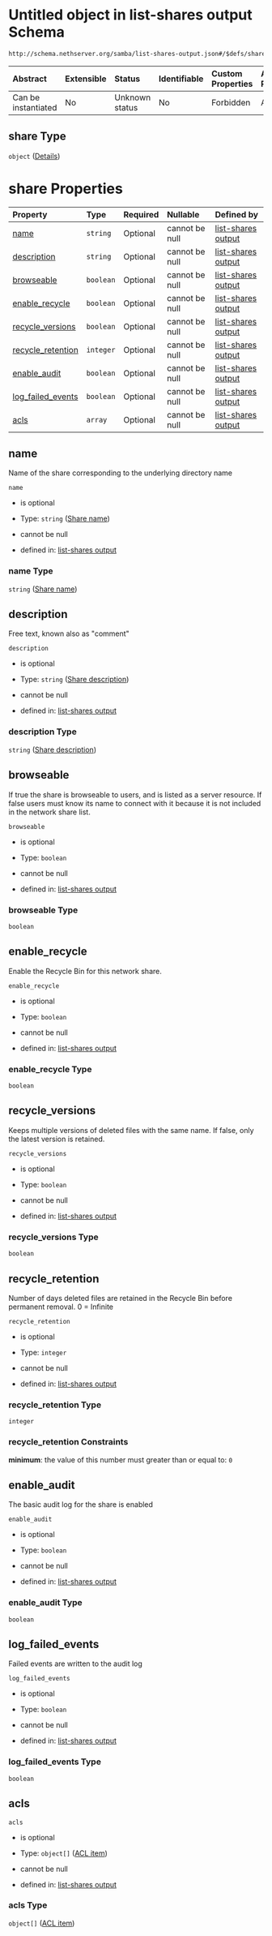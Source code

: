 # Untitled object in list-shares output Schema

```txt
http://schema.nethserver.org/samba/list-shares-output.json#/$defs/share
```



| Abstract            | Extensible | Status         | Identifiable | Custom Properties | Additional Properties | Access Restrictions | Defined In                                                                        |
| :------------------ | :--------- | :------------- | :----------- | :---------------- | :-------------------- | :------------------ | :-------------------------------------------------------------------------------- |
| Can be instantiated | No         | Unknown status | No           | Forbidden         | Allowed               | none                | [list-shares-output.json\*](samba/list-shares-output.json "open original schema") |

## share Type

`object` ([Details](list-shares-output-defs-share.md))

# share Properties

| Property                                  | Type      | Required | Nullable       | Defined by                                                                                                                                                                                 |
| :---------------------------------------- | :-------- | :------- | :------------- | :----------------------------------------------------------------------------------------------------------------------------------------------------------------------------------------- |
| [name](#name)                             | `string`  | Optional | cannot be null | [list-shares output](list-shares-output-defs-share-properties-share-name.md "http://schema.nethserver.org/samba/list-shares-output.json#/$defs/share/properties/name")                     |
| [description](#description)               | `string`  | Optional | cannot be null | [list-shares output](list-shares-output-defs-share-properties-share-description.md "http://schema.nethserver.org/samba/list-shares-output.json#/$defs/share/properties/description")       |
| [browseable](#browseable)                 | `boolean` | Optional | cannot be null | [list-shares output](list-shares-output-defs-share-properties-browseable.md "http://schema.nethserver.org/samba/list-shares-output.json#/$defs/share/properties/browseable")               |
| [enable\_recycle](#enable_recycle)        | `boolean` | Optional | cannot be null | [list-shares output](list-shares-output-defs-share-properties-enable_recycle.md "http://schema.nethserver.org/samba/list-shares-output.json#/$defs/share/properties/enable_recycle")       |
| [recycle\_versions](#recycle_versions)    | `boolean` | Optional | cannot be null | [list-shares output](list-shares-output-defs-share-properties-recycle_versions.md "http://schema.nethserver.org/samba/list-shares-output.json#/$defs/share/properties/recycle_versions")   |
| [recycle\_retention](#recycle_retention)  | `integer` | Optional | cannot be null | [list-shares output](list-shares-output-defs-share-properties-recycle_retention.md "http://schema.nethserver.org/samba/list-shares-output.json#/$defs/share/properties/recycle_retention") |
| [enable\_audit](#enable_audit)            | `boolean` | Optional | cannot be null | [list-shares output](list-shares-output-defs-share-properties-enable_audit.md "http://schema.nethserver.org/samba/list-shares-output.json#/$defs/share/properties/enable_audit")           |
| [log\_failed\_events](#log_failed_events) | `boolean` | Optional | cannot be null | [list-shares output](list-shares-output-defs-share-properties-log_failed_events.md "http://schema.nethserver.org/samba/list-shares-output.json#/$defs/share/properties/log_failed_events") |
| [acls](#acls)                             | `array`   | Optional | cannot be null | [list-shares output](list-shares-output-defs-share-properties-acls.md "http://schema.nethserver.org/samba/list-shares-output.json#/$defs/share/properties/acls")                           |

## name

Name of the share corresponding to the underlying directory name

`name`

* is optional

* Type: `string` ([Share name](list-shares-output-defs-share-properties-share-name.md))

* cannot be null

* defined in: [list-shares output](list-shares-output-defs-share-properties-share-name.md "http://schema.nethserver.org/samba/list-shares-output.json#/$defs/share/properties/name")

### name Type

`string` ([Share name](list-shares-output-defs-share-properties-share-name.md))

## description

Free text, known also as "comment"

`description`

* is optional

* Type: `string` ([Share description](list-shares-output-defs-share-properties-share-description.md))

* cannot be null

* defined in: [list-shares output](list-shares-output-defs-share-properties-share-description.md "http://schema.nethserver.org/samba/list-shares-output.json#/$defs/share/properties/description")

### description Type

`string` ([Share description](list-shares-output-defs-share-properties-share-description.md))

## browseable

If true the share is browseable to users, and is listed as a server resource. If false users must know its name to connect with it because it is not included in the network share list.

`browseable`

* is optional

* Type: `boolean`

* cannot be null

* defined in: [list-shares output](list-shares-output-defs-share-properties-browseable.md "http://schema.nethserver.org/samba/list-shares-output.json#/$defs/share/properties/browseable")

### browseable Type

`boolean`

## enable\_recycle

Enable the Recycle Bin for this network share.

`enable_recycle`

* is optional

* Type: `boolean`

* cannot be null

* defined in: [list-shares output](list-shares-output-defs-share-properties-enable_recycle.md "http://schema.nethserver.org/samba/list-shares-output.json#/$defs/share/properties/enable_recycle")

### enable\_recycle Type

`boolean`

## recycle\_versions

Keeps multiple versions of deleted files with the same name. If false, only the latest version is retained.

`recycle_versions`

* is optional

* Type: `boolean`

* cannot be null

* defined in: [list-shares output](list-shares-output-defs-share-properties-recycle_versions.md "http://schema.nethserver.org/samba/list-shares-output.json#/$defs/share/properties/recycle_versions")

### recycle\_versions Type

`boolean`

## recycle\_retention

Number of days deleted files are retained in the Recycle Bin before permanent removal. 0 = Infinite

`recycle_retention`

* is optional

* Type: `integer`

* cannot be null

* defined in: [list-shares output](list-shares-output-defs-share-properties-recycle_retention.md "http://schema.nethserver.org/samba/list-shares-output.json#/$defs/share/properties/recycle_retention")

### recycle\_retention Type

`integer`

### recycle\_retention Constraints

**minimum**: the value of this number must greater than or equal to: `0`

## enable\_audit

The basic audit log for the share is enabled

`enable_audit`

* is optional

* Type: `boolean`

* cannot be null

* defined in: [list-shares output](list-shares-output-defs-share-properties-enable_audit.md "http://schema.nethserver.org/samba/list-shares-output.json#/$defs/share/properties/enable_audit")

### enable\_audit Type

`boolean`

## log\_failed\_events

Failed events are written to the audit log

`log_failed_events`

* is optional

* Type: `boolean`

* cannot be null

* defined in: [list-shares output](list-shares-output-defs-share-properties-log_failed_events.md "http://schema.nethserver.org/samba/list-shares-output.json#/$defs/share/properties/log_failed_events")

### log\_failed\_events Type

`boolean`

## acls



`acls`

* is optional

* Type: `object[]` ([ACL item](list-shares-output-defs-acl-item.md))

* cannot be null

* defined in: [list-shares output](list-shares-output-defs-share-properties-acls.md "http://schema.nethserver.org/samba/list-shares-output.json#/$defs/share/properties/acls")

### acls Type

`object[]` ([ACL item](list-shares-output-defs-acl-item.md))
